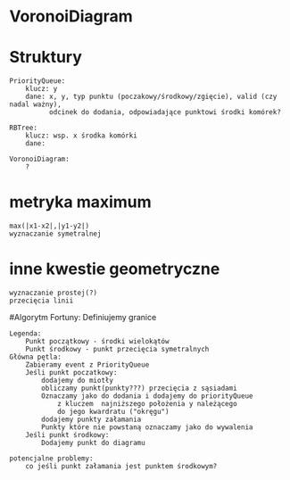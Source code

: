 # VoronoiDiagram

# Struktury 
    PriorityQueue:
        klucz: y
        dane: x, y, typ punktu (poczakowy/środkowy/zgięcie), valid (czy nadal ważny),
              odcinek do dodania, odpowiadające punktowi środki komórek?
        
    RBTree:
        klucz: wsp. x środka komórki
        dane:
        
    VoronoiDiagram:
        ? 

# metryka maximum <br>
  	max(|x1-x2|,|y1-y2|) 
  	wyznaczanie symetralnej 
# inne kwestie geometryczne <br>
  	wyznaczanie prostej(?)  
  	przecięcia linii 
	
#Algorytm Fortuny:
	Definiujemy granice
	
	Legenda:
		Punkt początkowy - środki wielokątów
		Punkt środkowy - punkt przecięcia symetralnych
	Główna pętla:
		Zabieramy event z PriorityQueue
		Jeśli punkt poczatkowy:
			dodajemy do miotły
			obliczamy punkt(punkty???) przecięcia z sąsiadami
			Oznaczamy jako do dodania i dodajemy do priorityQueue
				z kluczem  najniższego położenia y należącego 
				do jego kwardratu ("okręgu")
			dodajemy punkty załamania
			Punkty które nie powstaną oznaczamy jako do wywalenia
		Jeśli punkt środkowy:
			Dodajemy punkt do diagramu
		
	potencjalne problemy:
		co jeśli punkt załamania jest punktem środkowym? 